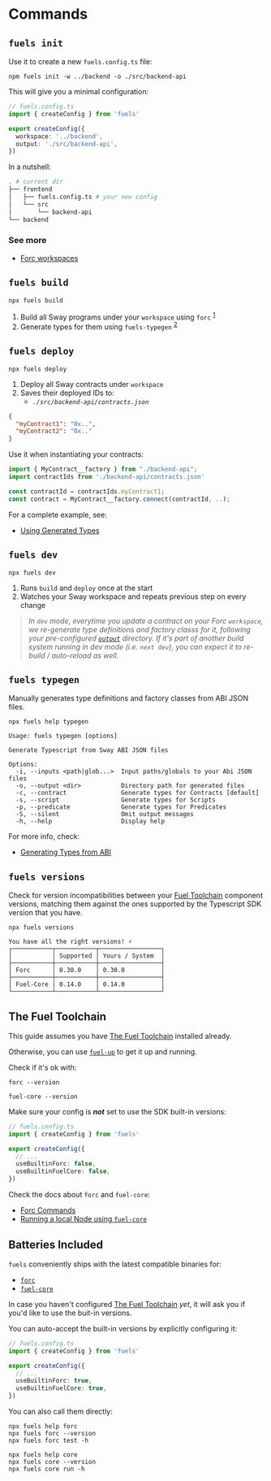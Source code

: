 # Commands

## `fuels init`

Use it to create a new `fuels.config.ts` file:

```console
npm fuels init -w ../backend -o ./src/backend-api
```

This will give you a minimal configuration:

```ts
// fuels.config.ts
import { createConfig } from 'fuels'

export createConfig({
  workspace: '../backend',
  output: './src/backend-api',
})
```

In a nutshell:

```sh
. # current dir
├── frontend
│   ├── fuels.config.ts # your new config
│   └── src
│       └── backend-api
└── backend
```

### See more

- [Forc workspaces](https://docs.fuel.network/docs/forc/workspaces/)

## `fuels build`

```console
npx fuels build
```

1.  Build all Sway programs under your `workspace` using `forc` <sup>[1](#commands-for-wrapped-utiltities)</sup>
1.  Generate types for them using `fuels-typegen` <sup>[2](#typegen)</sup>

## `fuels deploy`

```console
npx fuels deploy
```

1. Deploy all Sway contracts under `workspace`
1. Saves their deployed IDs to:
   - _`./src/backend-api/contracts.json`_

```json
{
  "myContract1": "0x..",
  "myContract2": "0x.."
}
```

Use it when instantiating your contracts:

```ts
import { MyContract__factory } from "./backend-api";
import contractIds from './backend-api/contracts.json'

const contractId = contractIds.myContract1;
const contract = MyContract__factory.connect(contractId, ..);
```

For a complete example, see:

- [Using Generated Types](https://docs.fuel.network/docs/fuels-ts/abi-typegen/using-generated-types/)

## `fuels dev`

```console
npx fuels dev
```

1. Runs `build` and `deploy` once at the start
2. Watches your Sway workspace and repeats previous step on every change

> _In `dev` mode, everytime you update a contract on your Forc `workspace`, we re-generate type definitions and factory classs for it, following your pre-configured [`output`](./config-file.md#output) directory. If it's part of another build system running in dev mode (i.e. `next dev`), you can expect it to re-build / auto-reload as well._

## `fuels typegen`

Manually generates type definitions and factory classes from ABI JSON files.

```console
npx fuels help typegen
```

```
Usage: fuels typegen [options]

Generate Typescript from Sway ABI JSON files

Options:
  -i, --inputs <path|glob...>  Input paths/globals to your Abi JSON files
  -o, --output <dir>           Directory path for generated files
  -c, --contract               Generate types for Contracts [default]
  -s, --script                 Generate types for Scripts
  -p, --predicate              Generate types for Predicates
  -S, --silent                 Omit output messages
  -h, --help                   Display help
```

For more info, check:

- [Generating Types from ABI](https://docs.fuel.network/docs/fuels-ts/abi-typegen/generating-types-from-abi/)

## `fuels versions`

Check for version incompatibilities between your [Fuel Toolchain](#the-fuel-toolchain) component versions, matching them against the ones supported by the Typescript SDK version that you have.

```console
npx fuels versions
```

```
You have all the right versions! ⚡
┌───────────┬───────────┬─────────────────┐
│           │ Supported │ Yours / System  │
├───────────┼───────────┼─────────────────┤
│ Forc      │ 0.30.0    │ 0.30.0          │
├───────────┼───────────┼─────────────────┤
│ Fuel-Core │ 0.14.0    │ 0.14.0          │
└───────────┴───────────┴─────────────────┘
```

## The Fuel Toolchain

This guide assumes you have [The Fuel Toolchain](https://docs.fuel.network/docs/sway/introduction/fuel_toolchain/) installed already.

Otherwise, you can use [`fuel-up`](https://docs.fuel.network/docs/fuelup/installation/) to get it up and running.

Check if it's ok with:

```console
forc --version
```

```console
fuel-core --version
```

Make sure your config is _**not**_ set to use the SDK built-in versions:

```ts
// fuels.config.ts
import { createConfig } from 'fuels'

export createConfig({
  // ...
  useBuiltinForc: false,
  useBuiltinFuelCore: false,
})
```

Check the docs about `forc` and `fuel-core`:

- [Forc Commands](https://docs.fuel.network/docs/forc/commands/)
- [Running a local Node using `fuel-core`](https://docs.fuel.network/guides/running-a-node/running-a-local-node/)

## Batteries Included

`fuels` conveniently ships with the latest compatible binaries for:

- [`forc`](https://docs.fuel.network/docs/forc/commands/)
- [`fuel-core`](https://docs.fuel.network/guides/running-a-node/running-a-local-node/)

In case you haven't configured [The Fuel Toolchain](#the-fuel-toolchain) _yet_, it will ask you if you'd like to use the buit-in versions.

You can auto-accept the built-in versions by explicitly configuring it:

```ts
// fuels.config.ts
import { createConfig } from 'fuels'

export createConfig({
  // ...
  useBuiltinForc: true,
  useBuiltinFuelCore: true,
})
```

You can also call them directly:

```console
npx fuels help forc
npx fuels forc --version
npx fuels forc test -h
```

```console
npx fuels help core
npx fuels core --version
npx fuels core run -h
```
